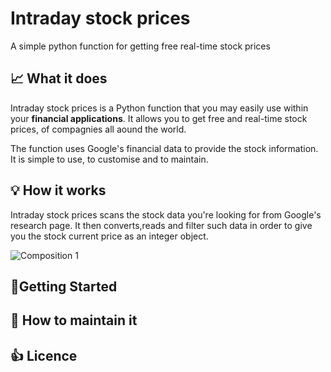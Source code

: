 # Intraday stock prices 
A simple python function for getting free real-time stock prices
## :chart_with_upwards_trend:  What it does

Intraday stock prices is a Python function that you may easily use within your **financial applications**. It allows you to get free and real-time stock prices, of compagnies all aound the world. 

The function uses Google's financial data to provide the stock information.  It is simple to use, to customise and to maintain. 

 ##  :bulb: How it works
 
Intraday stock prices scans the stock data you're looking for from Google's research page. It then converts,reads and filter such data in order to give you the stock current price as an integer object.

![Composition 1](https://user-images.githubusercontent.com/65517595/102719243-3d6a6f80-42ed-11eb-982d-338b2b9218c7.jpg)


 
##   :electric_plug:Getting Started
##  :wrench: How to maintain it 
## :+1: Licence
